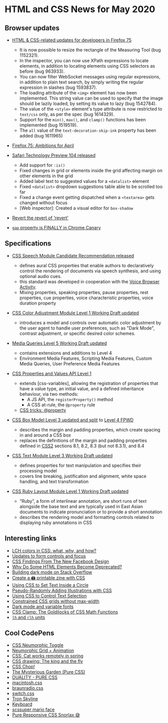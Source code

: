 # HTML and CSS News for May 2020

## Browser updates
 
- [HTML & CSS-related updates for developers in Firefox 75](https://developer.mozilla.org/en-US/docs/Mozilla/Firefox/Releases/75)
    + It is now possible to resize the rectangle of the Measuring Tool (bug 1152321).
    + In the inspector, you can now use XPath expressions to locate elements, in addition to locating elements using CSS selectors as before (bug 963933).
    + You can now filter WebSocket messages using regular expressions, in addition to plain text search, by simply writing the regular expression in slashes (bug 1593837).
    + The loading attribute of the `<img>` element has now been implemented. This string value can be used to specify that the image should be lazily loaded, by setting its value to lazy (bug 1542784).
    + The value of the `<style>` element's type attribute is now restricted to `text/css` only, as per the spec (bug 1614329).
    + Support for the `min()`, `max()`, and `clamp()` functions has been implemented (bug 1519519).
    + The `all` value of the `text-decoration-skip-ink` property has been added (bug 1611965)

- [Firefox 75: Ambitions for April](https://hacks.mozilla.org/2020/04/firefox-75-ambitions-for-april/)

- [Safari Technology Preview 104 released](https://developer.apple.com/safari/technology-preview/release-notes/)
    - Add support for `:is()`
    - Fixed changes in grid or elements inside the grid affecting margin on other elements in the grid
    - Added label text to suggested values for a `<datalist>` element
    - Fixed `<datalist>` dropdown suggestions table able to be scrolled too far
    - Fixed a change event getting dispatched when a `<textarea>` gets changed without focus
    - [Web inspector]: Created a visual editor for `box-shadow`

- [Revert the revert of 'revert'](https://chromium-review.googlesource.com/c/chromium/src/+/2153121)

- [`gap` property is FINALLY in Chrome Canary](https://twitter.com/Una/status/1255275713248350208)

## Specifications

- [CSS Speech Module Candidate Recommendation released](https://www.w3.org/TR/css-speech-1/)
    + defines aural CSS properties that enable authors to declaratively control the rendering of documents via speech synthesis, and using optional audio cues.
    + this standard was developed in cooperation with the [Voice Browser Activity](https://www.w3.org/Voice/).
    + Mixing properties, speaking properties, pause properties, rest properties, cue properties, voice characteristic properties, voice duration property

- [CSS Color Adjustment Module Level 1 Working Draft updated](https://www.w3.org/TR/css-color-adjust-1/)
    + introduces a model and controls over automatic color adjustment by the user agent to handle user preferences, such as "Dark Mode", contrast adjustment, or specific desired color schemes.

- [Media Queries Level 5 Working Draft updated](https://www.w3.org/TR/mediaqueries-5/)
    + contains extensions and additions to Level 4
    + Environment Media Features, Scripting Media Features, Custom Media Queries, User Preference Media Features

- [CSS Properties and Values API Level 1](https://drafts.css-houdini.org/css-properties-values-api-1/#at-property-rule)
    + extends [css-variables], allowing the registration of properties that have a value type, an initial value, and a defined inheritance behaviour, via two methods:
        - A JS API, the `registerProperty()` method
        - A CSS at-rule, the `@property` rule
    + [CSS tricks: @property](https://css-tricks.com/property/)

- [CSS Box Model Level 3 updated and split](https://www.w3.org/TR/css-box-3/) to [Level 4 FPWD](https://drafts.csswg.org/css-box-4/)
    + describes the margin and padding properties, which create spacing in and around a CSS box
    + replaces the definitions of the margin and padding properties defined in [CSS2](https://www.w3.org/TR/CSS2/) sections 8.1, 8.2, 8.3 (but not 8.3.1), and 8.4

- [CSS Text Module Level 3 Working Draft updated](https://www.w3.org/TR/css-text-3/)
    + defines properties for text manipulation and specifies their processing model
    + covers line breaking, justification and alignment, white space handling, and text transformation

- [CSS Ruby Layout Module Level 1 Working Draft updated](https://www.w3.org/TR/css-ruby-1/)
    + “Ruby”, a form of interlinear annotation, are short runs of text alongside the base text and are typically used in East Asian documents to indicate pronunciation or to provide a short annotation
    + describes the rendering model and formatting controls related to displaying ruby annotations in CSS

## Interesting links

- [LCH colors in CSS: what, why, and how?](http://lea.verou.me/2020/04/lch-colors-in-css-what-why-and-how/)
- [Updates to form controls and focus ](https://blog.chromium.org/2020/03/updates-to-form-controls-and-focus.html)
- [CSS Findings From The New Facebook Design](https://ishadeed.com/article/new-facebook-css/)
- [Why Do Some HTML Elements Become Deprecated?](https://css-tricks.com/why-do-some-html-elements-become-deprecated/)
- [Building dark mode on Stack Overflow](https://stackoverflow.blog/2020/03/31/building-dark-mode-on-stack-overflow/)
- [Create a 🖨️ printable zine with CSS](https://dev.to/rowan_m/create-a-printable-zine-with-css-5c0c)
- [Using CSS to Set Text Inside a Circle](https://css-tricks.com/using-css-to-set-text-inside-a-circle/)
- [Pseudo-Randomly Adding Illustrations with CSS](https://meyerweb.com/eric/thoughts/2020/04/15/pseudo-randomly-adding-illustrations-with-css/)
- [Using CSS to Control Text Selection](https://codersblock.com/blog/using-css-to-control-text-selection/)
- [Constrained CSS grids without max-width](https://ethanmarcotte.com/wrote/css-grid-without-max-width/)
- [Dark mode and variable fonts](https://css-tricks.com/dark-mode-and-variable-fonts/)
- [CSS Clamp: The Goldilocks of CSS Math Functions](https://www.stevefenton.co.uk/2020/04/css-clamp-the-goldilocks-of-css-math-functions/)
- [`lh` and `rlh` units ](https://css-tricks.com/lh-and-rlh-units/)

## Cool CodePens

- [CSS Neumorphic Toggle](https://codepen.io/cobra_winfrey/pen/YzXOBEN)
- [Neumorphic Grid + Animation](https://codepen.io/kyleshook/pen/XWbwBYq)
- [CSS: Cat works remotely in spring](https://codepen.io/deren2525/pen/gOpNOYE)
- [CSS drawing: The king and the fly](https://codepen.io/alvaromontoro/pen/dyojLvx)
- [CSS Chop!](https://codepen.io/hexagoncircle/pen/ExjwZZg)
- [The Mysterious Garden (Pure CSS)](https://codepen.io/cybercountess/pen/xxwKRxN)
- [DUALITY - PURE CSS](https://codepen.io/MananTank/pen/zYvYrrd)
- [macintosh.css](https://codepen.io/fossheim/pen/oNjxrZa)
- [braunradio.css](https://codepen.io/fossheim/pen/OJypZve)
- [switch.css](https://codepen.io/fossheim/pen/jObGxQQ)
- [Tron Skyline](https://codepen.io/jordirue/pen/NWGjwzz)
- [Keyboard](https://codepen.io/stephsstar/pen/BaoRJYb)
- [scssuper mario face](https://codepen.io/louflan/pen/BaoJpwX)
- [Pure Responsive CSS Snorlax 😅](https://codepen.io/jh3y/pen/yLYXVJa)
